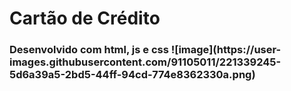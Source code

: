 # Cartão de Crédito
<h3>Desenvolvido com html, js e css 
![image](https://user-images.githubusercontent.com/91105011/221339245-5d6a39a5-2bd5-44ff-94cd-774e8362330a.png)


